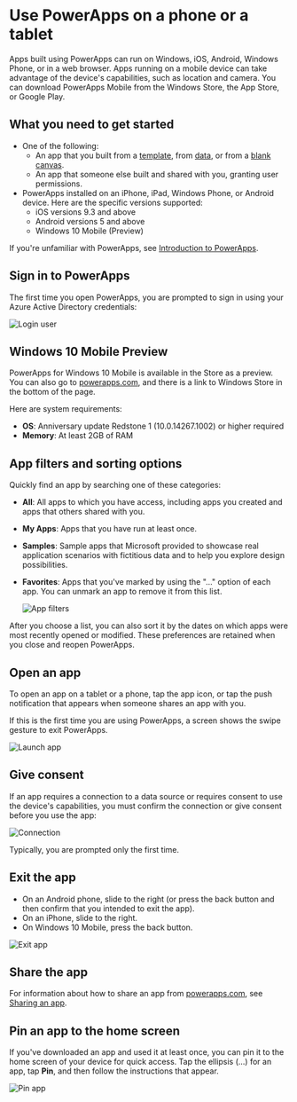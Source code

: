 ﻿<properties
    pageTitle="Use PowerApps on a phone or a tablet | Microsoft PowerApps"
    description="Walkthrough of using PowerApps on a phone or a tablet"
    services=""
    suite="powerapps"
    documentationCenter="na"
    authors="karthik-1"
    manager="anneta"
    editor=""
    tags=""
 />
<tags
    ms.service="powerapps"
    ms.devlang="na"
    ms.topic="article"
    ms.tgt_pltfrm="na"
    ms.workload="na"
    ms.date="10/29/2016"
    ms.author="karthikb"/>

# Use PowerApps on a phone or a tablet #
Apps built using PowerApps can run on Windows, iOS, Android, Windows Phone, or in a web browser. Apps running on a mobile device can take advantage of the device's capabilities, such as location and camera. You can download PowerApps Mobile from the Windows Store, the App Store, or Google Play.

## What you need to get started ##
- One of the following:
	- An app that you built from a [template](get-started-test-drive.md), from [data](get-started-create-from-data.md), or from a [blank canvas](get-started-create-from-blank.md).
	- An app that someone else built and shared with you, granting user permissions.
- PowerApps installed on an iPhone, iPad, Windows Phone, or Android device. Here are the specific versions supported:  
	- iOS versions 9.3 and above
	- Android versions 5 and above
	- Windows 10 Mobile (Preview)

If you're unfamiliar with PowerApps, see [Introduction to PowerApps](getting-started.md).

## Sign in to PowerApps ##
The first time you open PowerApps, you are prompted to sign in using your Azure Active Directory credentials:  

![Login user](./media/run-app-client/run-client-login.png)

## Windows 10 Mobile Preview ##
PowerApps for Windows 10 Mobile is available in the Store as a preview. You can also go to [powerapps.com](https://powerapps.microsoft.com/), and there is a link to Windows Store in the bottom of the page.

Here are system requirements:

- **OS**: Anniversary update Redstone 1 (10.0.14267.1002) or higher required
- **Memory**: At least 2GB of RAM

## App filters and sorting options ##
Quickly find an app by searching one of these categories:

- **All**: All apps to which you have access, including apps you created and apps that others shared with you.
- **My Apps**: Apps that you have run at least once.
- **Samples**: Sample apps that Microsoft provided to showcase real application scenarios with fictitious data and to help you explore design possibilities.
- **Favorites**: Apps that you've marked by using the "…" option of each app. You can unmark an app to remove it from this list.

	![App filters](./media/run-app-client/run-client-applist.png)

After you choose a list, you can also sort it by the dates on which apps were most recently opened or modified. These preferences are retained when you close and reopen PowerApps.  

## Open an app ##
To open an app on a tablet or a phone, tap the app icon, or tap the push notification that appears when someone shares an app with you.

If this is the first time you are using PowerApps, a screen shows the swipe gesture to exit PowerApps.

![Launch app](./media/run-app-client/run-client-app.png)

## Give consent ##
If an app requires a connection to a data source or requires consent to use the device's capabilities, you must confirm the connection or give consent before you use the app:  

![Connection](./media/run-app-client/app-connection.png)

Typically, you are prompted only the first time.

## Exit the app ##
- On an Android phone, slide to the right (or press the back button and then confirm that you intended to exit the app).
- On an iPhone, slide to the right.
- On Windows 10 Mobile, press the back button.

![Exit app](./media/run-app-client/run-client-exit.png)

## Share the app ##
For information about how to share an app from [powerapps.com](https://web.powerapps.com), see [Sharing an app](share-app.md).

## Pin an app to the home screen ##
If you've downloaded an app and used it at least once, you can pin it to the home screen of your device for quick access. Tap the ellipsis (...) for an app, tap **Pin**, and then follow the instructions that appear.

![Pin app](./media/run-app-client/run-client-pin.png)

